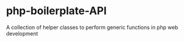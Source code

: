 # php-boilerplate-API
A collection of helper classes to perform generic functions in php web development
